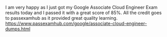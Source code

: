 I am very happy as I just got my Google Associate Cloud Engineer Exam results today and I passed it with a great score of 85%.  All the credit goes to passexamhub as it provided great quality learning. https://www.passexamhub.com/google/associate-cloud-engineer-dumps.html
